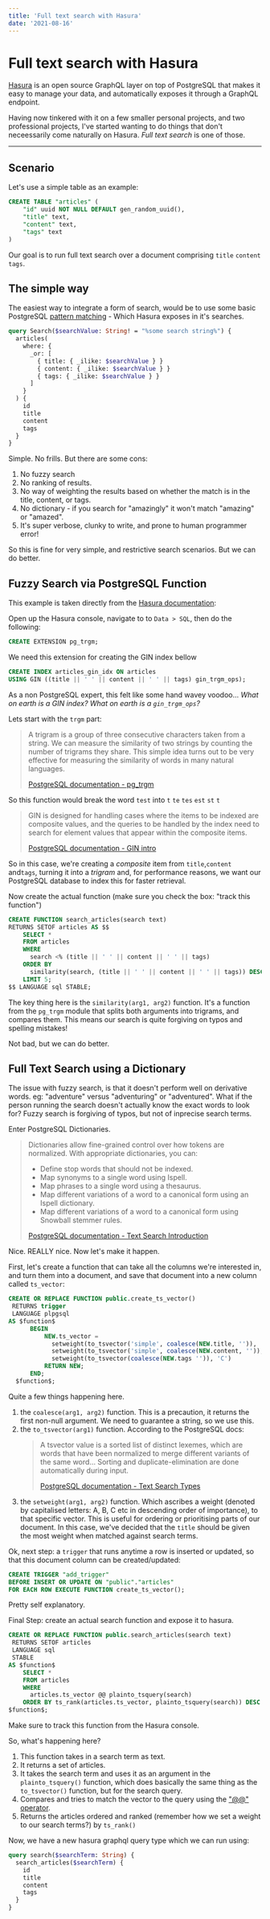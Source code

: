 ```yaml
---
title: 'Full text search with Hasura'
date: '2021-08-16'
---
```


# Full text search with Hasura

[Hasura](https://hasura.io) is an open source GraphQL layer on top of PostgreSQL that makes it easy to manage your data, and automatically exposes it through a GraphQL endpoint.

Having now tinkered with it on a few smaller personal projects, and two professional projects, I've started wanting to do things that don't neceessarily come naturally on Hasura. _Full text search_ is one of those.

---

## Scenario

Let's use a simple table as an example:

```sql
CREATE TABLE "articles" (
    "id" uuid NOT NULL DEFAULT gen_random_uuid(),
    "title" text,
    "content" text,
    "tags" text
)
```

Our goal is to run full text search over a document comprising `title` `content` `tags`.

## The simple way

The easiest way to integrate a form of search, would be to use some basic PostgreSQL [pattern matching](https://www.postgresql.org/docs/9.4/functions-matching.html) - Which Hasura exposes in it's searches.

```graphql
query Search($searchValue: String! = "%some search string%") {
  articles(
    where: {
      _or: [
        { title: { _ilike: $searchValue } }
        { content: { _ilike: $searchValue } }
        { tags: { _ilike: $searchValue } }
      ]
    }
  ) {
    id
    title
    content
    tags
  }
}
```

Simple. No frills. But there are some cons:

1. No fuzzy search
2. No ranking of results.
3. No way of weighting the results based on whether the match is in the title, content, or tags.
4. No dictionary - if you search for "amazingly" it won't match "amazing" or "amazed".
5. It's super verbose, clunky to write, and prone to human programmer error!

So this is fine for very simple, and restrictive search scenarios. But we can do better.

## Fuzzy Search via PostgreSQL Function

This example is taken directly from the [Hasura documentation](https://hasura.io/docs/latest/graphql/core/databases/postgres/schema/custom-functions.html#example-fuzzy-match-search-functions):

Open up the Hasura console, navigate to to `Data > SQL`, then do the following:

```sql
CREATE EXTENSION pg_trgm;
```

We need this extension for creating the GIN index bellow

```sql
CREATE INDEX articles_gin_idx ON articles
USING GIN ((title || ' ' || content || ' ' || tags) gin_trgm_ops);
```

As a non PostgreSQL expert, this felt like some hand wavey voodoo... _What on earth is a GIN index? What on earth is a `gin_trgm_ops`?_

Lets start with the `trgm` part:

> A trigram is a group of three consecutive characters taken from a string. We can measure the similarity of two strings by counting the number of trigrams they share. This simple idea turns out to be very effective for measuring the similarity of words in many natural languages.
>
> [PostgreSQL documentation - pg_trgm](https://www.postgresql.org/docs/current/pgtrgm.html)

So this function would break the word `test` into `t` `te` `tes` `est` `st` `t`

> GIN is designed for handling cases where the items to be indexed are composite values, and the queries to be handled by the index need to search for element values that appear within the composite items.
>
> [PostgreSQL documentation - GIN intro](https://www.postgresql.org/docs/9.5/gin-intro.html)

So in this case, we're creating a _composite_ item from `title`,`content` and`tags`, turning it into a _trigram_ and, for performance reasons, we want our PostgreSQL database to index this for faster retrieval.

Now create the actual function (make sure you check the box: "track this function")

```sql
CREATE FUNCTION search_articles(search text)
RETURNS SETOF articles AS $$
    SELECT *
    FROM articles
    WHERE
      search <% (title || ' ' || content || ' ' || tags)
    ORDER BY
      similarity(search, (title || ' ' || content || ' ' || tags)) DESC
    LIMIT 5;
$$ LANGUAGE sql STABLE;
```

The key thing here is the `similarity(arg1, arg2)` function. It's a function from the `pg_trgm` module that splits both arguments into trigrams, and compares them. This means our search is quite forgiving on typos and spelling mistakes!

Not bad, but we can do better.

## Full Text Search using a Dictionary

The issue with fuzzy search, is that it doesn't perform well on derivative words. eg: "adventure" versus "adventuring" or "adventured". What if the person running the search doesn't actually know the exact words to look for? Fuzzy search is forgiving of typos, but not of inprecise search terms.

Enter PostgreSQL Dictionaries.

> Dictionaries allow fine-grained control over how tokens are normalized. With appropriate dictionaries, you can:
>
> - Define stop words that should not be indexed.
> - Map synonyms to a single word using Ispell.
> - Map phrases to a single word using a thesaurus.
> - Map different variations of a word to a canonical form using an Ispell dictionary.
> - Map different variations of a word to a canonical form using Snowball stemmer rules.
>
> [PostgreSQL documentation - Text Search Introduction](https://www.postgresql.org/docs/13/textsearch-intro.html)

Nice. REALLY nice. Now let's make it happen.

First, let's create a function that can take all the columns we're interested in, and turn them into a document, and save that document into a new column called `ts_vector`:

```sql
CREATE OR REPLACE FUNCTION public.create_ts_vector()
 RETURNS trigger
 LANGUAGE plpgsql
AS $function$
      BEGIN
          NEW.ts_vector =
            setweight(to_tsvector('simple', coalesce(NEW.title, '')), 'A') ||
            setweight(to_tsvector('simple', coalesce(NEW.content, '')), 'B') ||
            setweight(to_tsvector(coalesce(NEW.tags '')), 'C')
          RETURN NEW;
      END;
  $function$;
```

Quite a few things happening here.

1. the `coalesce(arg1, arg2)` function. This is a precaution, it returns the first non-null argument. We need to guarantee a string, so we use this.
2. the `to_tsvector(arg1)` function. According to the PostgreSQL docs:
   > A tsvector value is a sorted list of distinct lexemes, which are words that have been normalized to merge different variants of the same word... Sorting and duplicate-elimination are done automatically during input.
   >
   > [PostgreSQL documentation - Text Search Types](https://www.postgresql.org/docs/13/datatype-textsearch.html)
3. the `setweight(arg1, arg2)` function. Which ascribes a weight (denoted by capitalised letters: A, B, C etc in descending order of importance), to that specific vector. This is useful for ordering or prioritising parts of our document. In this case, we've decided that the `title` should be given the most weight when matched against search terms.

Ok, next step: a `trigger` that runs anytime a row is inserted or updated, so that this document column can be created/updated:

```sql
CREATE TRIGGER "add_trigger"
BEFORE INSERT OR UPDATE ON "public"."articles"
FOR EACH ROW EXECUTE FUNCTION create_ts_vector();
```

Pretty self explanatory.

Final Step: create an actual search function and expose it to hasura.

```sql
CREATE OR REPLACE FUNCTION public.search_articles(search text)
 RETURNS SETOF articles
 LANGUAGE sql
 STABLE
AS $function$
    SELECT *
    FROM articles
    WHERE
      articles.ts_vector @@ plainto_tsquery(search)
    ORDER BY ts_rank(articles.ts_vector, plainto_tsquery(search)) DESC
$function$;
```

Make sure to track this function from the Hasura console.

So, what's happening here?

1. This function takes in a search term as text.
2. It returns a set of articles.
3. It takes the search term and uses it as an argument in the `plainto_tsquery()` function, which does basically the same thing as the `to_tsvector()` function, but for the search query.
4. Compares and tries to match the vector to the query using the ["@@" operator](https://www.postgresql.org/docs/13/textsearch-intro.html#TEXTSEARCH-MATCHING).
5. Returns the articles ordered and ranked (remember how we set a weight to our search terms?) by `ts_rank()`

Now, we have a new hasura graphql query type which we can run using:

```graphql
query search($searchTerm: String) {
  search_articles($searchTerm) {
    id
    title
    content
    tags
  }
}
```

